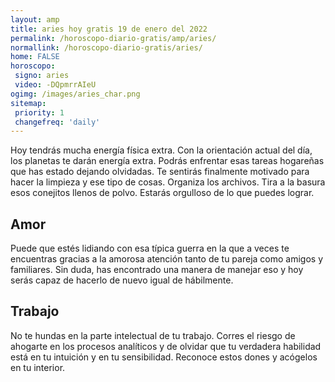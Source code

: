 ```yaml
---
layout: amp
title: aries hoy gratis 19 de enero del 2022 
permalink: /horoscopo-diario-gratis/amp/aries/
normallink: /horoscopo-diario-gratis/aries/
home: FALSE
horoscopo:
 signo: aries
 video: -DQpmrrAIeU
ogimg: /images/aries_char.png
sitemap:
 priority: 1
 changefreq: 'daily'
---
```



Hoy tendrás mucha energía física extra. Con la orientación actual del día, los planetas te darán energía extra. Podrás enfrentar esas tareas hogareñas que has estado dejando olvidadas. Te sentirás finalmente motivado para hacer la limpieza y ese tipo de cosas. Organiza los archivos. Tira a la basura esos conejitos llenos de polvo. Estarás orgulloso de lo que puedes lograr.

## Amor

Puede que estés lidiando con esa típica guerra en la que a veces te encuentras gracias a la amorosa atención tanto de tu pareja como amigos y familiares. Sin duda, has encontrado una manera de manejar eso y hoy serás capaz de hacerlo de nuevo igual de hábilmente.

## Trabajo

No te hundas en la parte intelectual de tu trabajo. Corres el riesgo de ahogarte en los procesos analíticos y de olvidar que tu verdadera habilidad está en tu intuición y en tu sensibilidad. Reconoce estos dones y acógelos en tu interior.